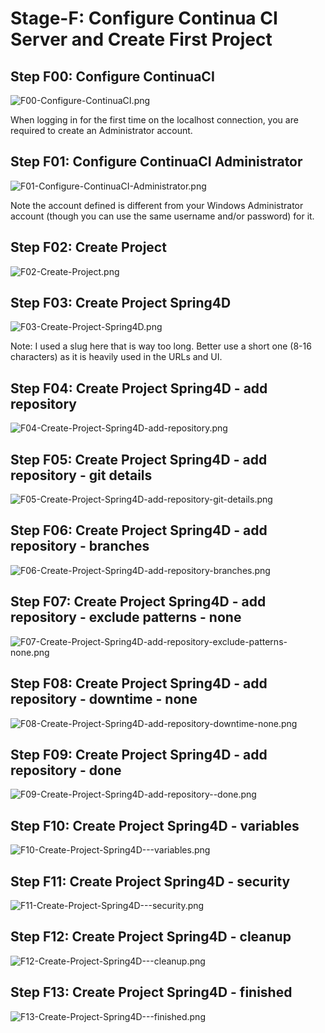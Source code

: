 # Stage-F: Configure Continua CI Server and Create First Project

## Step F00: Configure ContinuaCI
![F00-Configure-ContinuaCI.png](Stage-F-Continua-CI-Configure-Server-and-Create-First-Project/F00-Configure-ContinuaCI.png)

When logging in for the first time on the localhost connection, you are required to create an Administrator account. 

## Step F01: Configure ContinuaCI Administrator
![F01-Configure-ContinuaCI-Administrator.png](Stage-F-Continua-CI-Configure-Server-and-Create-First-Project/F01-Configure-ContinuaCI-Administrator.png)

Note the account defined is different from your Windows Administrator account (though you can use the same username and/or password) for it.

## Step F02: Create Project
![F02-Create-Project.png](Stage-F-Continua-CI-Configure-Server-and-Create-First-Project/F02-Create-Project.png)

## Step F03: Create Project Spring4D
![F03-Create-Project-Spring4D.png](Stage-F-Continua-CI-Configure-Server-and-Create-First-Project/F03-Create-Project-Spring4D.png)

Note: I used a slug here that is way too long. Better use a short one (8-16 characters) as it is heavily used in the URLs and UI.

## Step F04: Create Project Spring4D - add repository
![F04-Create-Project-Spring4D-add-repository.png](Stage-F-Continua-CI-Configure-Server-and-Create-First-Project/F04-Create-Project-Spring4D-add-repository.png)

## Step F05: Create Project Spring4D - add repository - git details
![F05-Create-Project-Spring4D-add-repository-git-details.png](Stage-F-Continua-CI-Configure-Server-and-Create-First-Project/F05-Create-Project-Spring4D-add-repository-git-details.png)

## Step F06: Create Project Spring4D - add repository - branches
![F06-Create-Project-Spring4D-add-repository-branches.png](Stage-F-Continua-CI-Configure-Server-and-Create-First-Project/F06-Create-Project-Spring4D-add-repository-branches.png)

## Step F07: Create Project Spring4D - add repository - exclude patterns - none
![F07-Create-Project-Spring4D-add-repository-exclude-patterns-none.png](Stage-F-Continua-CI-Configure-Server-and-Create-First-Project/F07-Create-Project-Spring4D-add-repository-exclude-patterns-none.png)

## Step F08: Create Project Spring4D - add repository - downtime - none
![F08-Create-Project-Spring4D-add-repository-downtime-none.png](Stage-F-Continua-CI-Configure-Server-and-Create-First-Project/F08-Create-Project-Spring4D-add-repository-downtime-none.png)

## Step F09: Create Project Spring4D - add repository - done
![F09-Create-Project-Spring4D-add-repository--done.png](Stage-F-Continua-CI-Configure-Server-and-Create-First-Project/F09-Create-Project-Spring4D-add-repository--done.png)

## Step F10: Create Project Spring4D - variables
![F10-Create-Project-Spring4D---variables.png](Stage-F-Continua-CI-Configure-Server-and-Create-First-Project/F10-Create-Project-Spring4D---variables.png)

## Step F11: Create Project Spring4D - security
![F11-Create-Project-Spring4D---security.png](Stage-F-Continua-CI-Configure-Server-and-Create-First-Project/F11-Create-Project-Spring4D---security.png)

## Step F12: Create Project Spring4D - cleanup
![F12-Create-Project-Spring4D---cleanup.png](Stage-F-Continua-CI-Configure-Server-and-Create-First-Project/F12-Create-Project-Spring4D---cleanup.png)

## Step F13: Create Project Spring4D - finished
![F13-Create-Project-Spring4D---finished.png](Stage-F-Continua-CI-Configure-Server-and-Create-First-Project/F13-Create-Project-Spring4D---finished.png)

